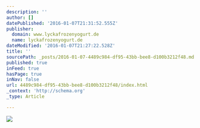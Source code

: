 ```yaml
---
description: ''
author: []
datePublished: '2016-01-07T21:31:52.555Z'
publisher:
  domain: www.lyckafrozenyogurt.de
  name: lyckafrozenyogurt.de
dateModified: '2016-01-07T21:27:22.528Z'
title: ''
sourcePath: _posts/2016-01-07-4489c984-df95-43bb-bee8-d100b3212f48.md
published: true
inFeed: true
hasPage: true
inNav: false
url: 4489c984-df95-43bb-bee8-d100b3212f48/index.html
_context: 'http://schema.org'
_type: Article

---
```

![](http://www.lyckafrozenyogurt.de/assets/themes/lycka/img/welthungerhilfe.png)